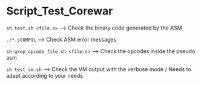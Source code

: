 # Script_Test_Corewar
`sh test.sh <file.s>` --> Check the binary code generated by the ASM

`./*.sCOMPIL` --> Check ASM error messages

`sh grep_opcode_file.sh <file.s>` --> Check the opcodes inside the pseudo asm

`sh test_vm.sh` --> Check the VM output with the verbose mode / Needs to adapt according to your needs
